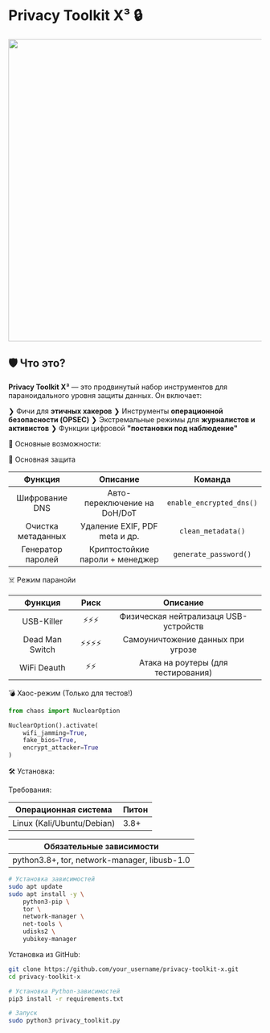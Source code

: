 # Privacy Toolkit X³ 🔒

<div id="header" align="center">
  <img src="https://i.giphy.com/KiXiO1iR3fFhC.webp" width="600"/>
</div>


## 🛡️ Что это?
**Privacy Toolkit X³** — это продвинутый набор инструментов для параноидального уровня защиты данных. Он включает:

❯ Фичи для **этичных хакеров**
❯ Инструменты **операционной безопасности (OPSEC)**
❯ Экстремальные режимы для **журналистов и активистов**
❯ Функции цифровой **"постановки под наблюдение"**



🌟 Основные возможности:

🔐 Основная защита

| **Функция**  | **Описание**   | **Команда**   |
| :---:        |     :---:      |     :---:     |
| Шифрование DNS	   | Авто-переключение на DoH/DoT     | `enable_encrypted_dns()`    |
| Очистка метаданных     | Удаление EXIF, PDF meta и др.       | `clean_metadata()`      |
| Генератор паролей     | Криптостойкие пароли + менеджер       | `generate_password()`      |


☠️ Режим паранойи

| Функция | Риск	 | Описание |
| :---:         |     :---:      |          :---: |
| USB-Killer	   | ⚡⚡⚡     | Физическая нейтрализаця USB-устройств|
| Dead Man Switch     | ⚡⚡⚡⚡       | Самоуничтожение данных при угрозе      |
| WiFi Deauth     | ⚡⚡       | Атака на роутеры (для тестирования)      |


💣 Хаос-режим (Только для тестов!)

```python
from chaos import NuclearOption

NuclearOption().activate(
    wifi_jamming=True,
    fake_bios=True,
    encrypt_attacker=True 
)
```

🛠 Установка:

Требования:

| Операционная система | Питон |
| --- | --- |
| Linux (Kali/Ubuntu/Debian) | 3.8+ |

| **Обязательные зависимости** |
| --- |
| python3.8+, tor, network-manager, libusb-1.0 |

```bash
# Установка зависимостей
sudo apt update
sudo apt install -y \
    python3-pip \
    tor \
    network-manager \
    net-tools \
    udisks2 \
    yubikey-manager
```

Установка из GitHub:

```bash
git clone https://github.com/your_username/privacy-toolkit-x.git
cd privacy-toolkit-x

# Установка Python-зависимостей
pip3 install -r requirements.txt

# Запуск
sudo python3 privacy_toolkit.py
```

